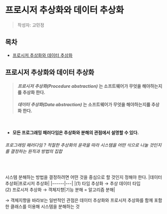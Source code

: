 # 프로시저 추상화와 데이터 추상화
> 작성자: 고민정

## 목차
- [프로시저 추상화와 데이터 추상화](#프로시저-추상화와-데이터-추상화)

## 프로시저 추상화와 데이터 추상화
> #### _프로시저 추상화(Procedure abstraction)_ 는 소프트웨어가 무엇을 해야하는지를 추상화 한다.
>  #### _데이터 추상화(Data abstraction)_ 는 소프트웨어가 무엇을 해야하는지를 추상화 한다.
<br>

* **모든 프로그래밍 패러다임은 추상화와 분해의 관점에서 설명할 수 있다.**
###### 프로그래밍 패러다임 ?  적절한 추상화의 윤곽을 따라 시스템을 어떤 식으로 나눌 것인지를 결정하는 원칙과 방법의 집합<br>
<br>

시스템 분해하는 방법을 결정하려면 어떤 것을 중심으로 할 것인지 정해야 한다.
|데이터 추상화|프로시저 추상화|
|------|---|
|(1) 타임 추상화 → 추상 데이터 타입 <br> (2) 프로시저 추상화 → 객체지향|기능 분해 = 알고리즘 분해|

→ 객체지향을 바라보는 일반적인 관점은 데이터 추상화와 프로시저 추상화를 함께 포함한 클래스를 이용해 시스템을 분해하는 것
